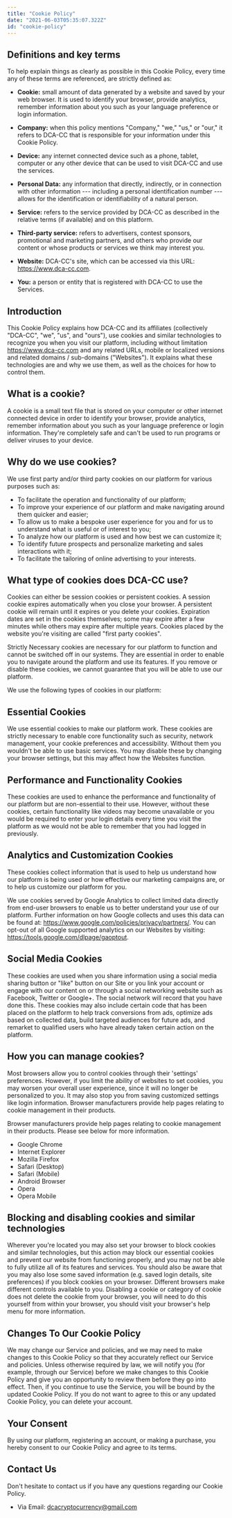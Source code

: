 ```yaml
---
title: "Cookie Policy"
date: "2021-06-03T05:35:07.322Z"
id: "cookie-policy"
---
```


## Definitions and key terms

To help explain things as clearly as possible in this Cookie Policy, every time any of these terms are referenced, are strictly defined as:

- **Cookie:** small amount of data generated by a website and saved by your web browser. It is used to identify your browser, provide analytics, remember information about you such as your language preference or login information.

- **Company:** when this policy mentions "Company," "we," "us," or "our," it refers to DCA-CC that is responsible for your information under this Cookie Policy.

- **Device:** any internet connected device such as a phone, tablet, computer or any other device that can be used to visit DCA-CC and use the services.

- **Personal Data:** any information that directly, indirectly, or in connection with other information --- including a personal identification number --- allows for the identification or identifiability of a natural person.

- **Service:** refers to the service provided by DCA-CC as described in the relative terms (if available) and on this platform.

- **Third-party service:** refers to advertisers, contest sponsors, promotional and marketing partners, and others who provide our content or whose products or services we think may interest you.

- **Website:** DCA-CC's site, which can be accessed via this URL: https://www.dca-cc.com.

- **You:** a person or entity that is registered with DCA-CC to use the Services.

## Introduction

This Cookie Policy explains how DCA-CC and its affiliates (collectively "DCA-CC", "we", "us", and "ours"), use cookies and similar technologies to recognize you when you visit our platform, including without limitation https://www.dca-cc.com and any related URLs, mobile or localized versions and related domains / sub-domains ("Websites"). It explains what these technologies are and why we use them, as well as the choices for how to control them.

## What is a cookie?

A cookie is a small text file that is stored on your computer or other internet connected device in order to identify your browser, provide analytics, remember information about you such as your language preference or login information. They're completely safe and can't be used to run programs or deliver viruses to your device.

## Why do we use cookies?

We use first party and/or third party cookies on our platform for various purposes such as:

- To facilitate the operation and functionality of our platform;
- To improve your experience of our platform and make navigating around them quicker and easier;
- To allow us to make a bespoke user experience for you and for us to understand what is useful or of interest to you;
- To analyze how our platform is used and how best we can customize it;
- To identify future prospects and personalize marketing and sales interactions with it;
- To facilitate the tailoring of online advertising to your interests.

## What type of cookies does DCA-CC use?

Cookies can either be session cookies or persistent cookies. A session cookie expires automatically when you close your browser. A persistent cookie will remain until it expires or you delete your cookies. Expiration dates are set in the cookies themselves; some may expire after a few minutes while others may expire after multiple years. Cookies placed by the website you're visiting are called "first party cookies".

Strictly Necessary cookies are necessary for our platform to function and cannot be switched off in our systems. They are essential in order to enable you to navigate around the platform and use its features. If you remove or disable these cookies, we cannot guarantee that you will be able to use our platform.

We use the following types of cookies in our platform:

## Essential Cookies

We use essential cookies to make our platform work. These cookies are strictly necessary to enable core functionality such as security, network management, your cookie preferences and accessibility. Without them you wouldn't be able to use basic services. You may disable these by changing your browser settings, but this may affect how the Websites function.

## Performance and Functionality Cookies

These cookies are used to enhance the performance and functionality of our platform but are non-essential to their use. However, without these cookies, certain functionality like videos may become unavailable or you would be required to enter your login details every time you visit the platform as we would not be able to remember that you had logged in previously.

## Analytics and Customization Cookies

These cookies collect information that is used to help us understand how our platform is being used or how effective our marketing campaigns are, or to help us customize our platform for you.

We use cookies served by Google Analytics to collect limited data directly from end-user browsers to enable us to better understand your use of our platform. Further information on how Google collects and uses this data can be found at: https://www.google.com/policies/privacy/partners/. You can opt-out of all Google supported analytics on our Websites by visiting: https://tools.google.com/dlpage/gaoptout.

## Social Media Cookies

These cookies are used when you share information using a social media sharing button or "like" button on our Site or you link your account or engage with our content on or through a social networking website such as Facebook, Twitter or Google+. The social network will record that you have done this. These cookies may also include certain code that has been placed on the platform to help track conversions from ads, optimize ads based on collected data, build targeted audiences for future ads, and remarket to qualified users who have already taken certain action on the platform.

## How you can manage cookies?

Most browsers allow you to control cookies through their 'settings' preferences. However, if you limit the ability of websites to set cookies, you may worsen your overall user experience, since it will no longer be personalized to you. It may also stop you from saving customized settings like login information. Browser manufacturers provide help pages relating to cookie management in their products.

Browser manufacturers provide help pages relating to cookie management in their products. Please see below for more information.

- Google Chrome
- Internet Explorer
- Mozilla Firefox
- Safari (Desktop)
- Safari (Mobile)
- Android Browser
- Opera
- Opera Mobile

## Blocking and disabling cookies and similar technologies

Wherever you're located you may also set your browser to block cookies and similar technologies, but this action may block our essential cookies and prevent our website from functioning properly, and you may not be able to fully utilize all of its features and services. You should also be aware that you may also lose some saved information (e.g. saved login details, site preferences) if you block cookies on your browser. Different browsers make different controls available to you. Disabling a cookie or category of cookie does not delete the cookie from your browser, you will need to do this yourself from within your browser, you should visit your browser's help menu for more information.

## Changes To Our Cookie Policy

We may change our Service and policies, and we may need to make changes to this Cookie Policy so that they accurately reflect our Service and policies. Unless otherwise required by law, we will notify you (for example, through our Service) before we make changes to this Cookie Policy and give you an opportunity to review them before they go into effect. Then, if you continue to use the Service, you will be bound by the updated Cookie Policy. If you do not want to agree to this or any updated Cookie Policy, you can delete your account.

## Your Consent

By using our platform, registering an account, or making a purchase, you hereby consent to our Cookie Policy and agree to its terms.

## Contact Us

Don't hesitate to contact us if you have any questions regarding our Cookie Policy.

- Via Email: dcacryptocurrency@gmail.com
